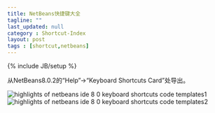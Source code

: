 ```yaml
---
title: NetBeans快捷键大全
tagline: ""
last_updated: null
category : Shortcut-Index
layout: post
tags : [shortcut,netbeans]
---
```

{% include JB/setup %}


从NetBeans8.0.2的“Help”->“Keyboard Shortcuts Card”处导出。



![highlights of netbeans ide 8 0 keyboard shortcuts code templates1](https://cloud.githubusercontent.com/assets/10795273/14315915/9d2b7c72-fc32-11e5-864f-3ca748bb32d7.png)
![highlights of netbeans ide 8 0 keyboard shortcuts code templates2](https://cloud.githubusercontent.com/assets/10795273/14315916/9d5ff2fe-fc32-11e5-8a54-ce748dfd26f5.png)
